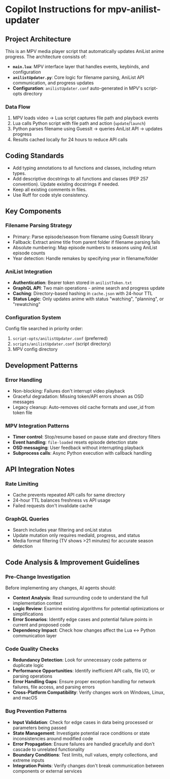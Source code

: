 # Copilot Instructions for mpv-anilist-updater

## Project Architecture

This is an MPV media player script that automatically updates AniList anime progress. The architecture consists of:

- **`main.lua`**: MPV interface layer that handles events, keybinds, and configuration
- **`anilistUpdater.py`**: Core logic for filename parsing, AniList API communication, and progress updates
- **Configuration**: `anilistUpdater.conf` auto-generated in MPV's script-opts directory

### Data Flow
1. MPV loads video → Lua script captures file path and playback events
2. Lua calls Python script with file path and action (`update`/`launch`)
3. Python parses filename using GuessIt → queries AniList API → updates progress
4. Results cached locally for 24 hours to reduce API calls

## Coding Standards
- Add typing annotations to all functions and classes, including return types.
- Add descriptive docstrings to all functions and classes (PEP 257 convention). Update existing docstrings if needed.
- Keep all existing comments in files.
- Use Ruff for code style consistency.

## Key Components

### Filename Parsing Strategy
- Primary: Parse episode/season from filename using GuessIt library
- Fallback: Extract anime title from parent folder if filename parsing fails
- Absolute numbering: Map episode numbers to seasons using AniList episode counts
- Year detection: Handle remakes by specifying year in filename/folder

### AniList Integration
- **Authentication**: Bearer token stored in `anilistToken.txt`
- **GraphQL API**: Two main operations - anime search and progress update
- **Caching**: Directory-based hashing in `cache.json` with 24-hour TTL
- **Status Logic**: Only updates anime with status "watching", "planning", or "rewatching"

### Configuration System
Config file searched in priority order:
1. `script-opts/anilistUpdater.conf` (preferred)
2. `scripts/anilistUpdater.conf` (script directory)
3. MPV config directory

## Development Patterns

### Error Handling
- Non-blocking: Failures don't interrupt video playback
- Graceful degradation: Missing token/API errors shown as OSD messages
- Legacy cleanup: Auto-removes old cache formats and user_id from token file

### MPV Integration Patterns
- **Timer control**: Stop/resume based on pause state and directory filters
- **Event handling**: `file-loaded` resets episode detection state
- **OSD messaging**: User feedback without interrupting playback
- **Subprocess calls**: Async Python execution with callback handling

## API Integration Notes

### Rate Limiting
- Cache prevents repeated API calls for same directory
- 24-hour TTL balances freshness vs API usage
- Failed requests don't invalidate cache

### GraphQL Queries
- Search includes year filtering and onList status
- Update mutation only requires mediaId, progress, and status
- Media format filtering (TV shows >21 minutes) for accurate season detection

## Code Analysis & Improvement Guidelines

### Pre-Change Investigation
Before implementing any changes, AI agents should:
- **Context Analysis**: Read surrounding code to understand the full implementation context
- **Logic Review**: Examine existing algorithms for potential optimizations or simplifications
- **Error Scenarios**: Identify edge cases and potential failure points in current and proposed code
- **Dependency Impact**: Check how changes affect the Lua ↔ Python communication layer

### Code Quality Checks
- **Redundancy Detection**: Look for unnecessary code patterns or duplicate logic
- **Performance Opportunities**: Identify inefficient API calls, file I/O, or parsing operations
- **Error Handling Gaps**: Ensure proper exception handling for network failures, file access, and parsing errors
- **Cross-Platform Compatibility**: Verify changes work on Windows, Linux, and macOS

### Bug Prevention Patterns
- **Input Validation**: Check for edge cases in data being processed or parameters being passed
- **State Management**: Investigate potential race conditions or state inconsistencies around modified code
- **Error Propagation**: Ensure failures are handled gracefully and don't cascade to unrelated functionality
- **Boundary Conditions**: Test limits, null values, empty collections, and extreme inputs
- **Integration Points**: Verify changes don't break communication between components or external services

